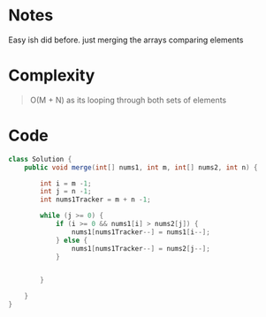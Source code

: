 # Notes
Easy ish did before. just merging the arrays comparing elements 
# Complexity
> O(M + N) as its looping through both sets of elements

# Code
```Java
class Solution {
    public void merge(int[] nums1, int m, int[] nums2, int n) {

        int i = m -1;
        int j = n -1;
        int nums1Tracker = m + n -1;

        while (j >= 0) {
            if (i >= 0 && nums1[i] > nums2[j]) {
                nums1[nums1Tracker--] = nums1[i--];
            } else {
                nums1[nums1Tracker--] = nums2[j--];
            }


        }

    }
}

```
